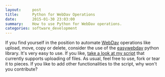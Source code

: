 ```yaml
---
layout:     post
title:      Python for WebDav Operations
date:       2015-01-30 23:03:00
summary:    How to use Python for WebDav operations.
categories: software_development
---
```


If you find yourself in the position to automate [WebDav](http://www.webdav.org/) operations like upload, move, copy or delete, consider the use of the [easywebdav](https://github.com/amnong/easywebdav) python library. It's very easy to use. If you like, [take a look at my script](https://github.com/thorbenegberts/webdav-upload-script) that currently supports uploading of files. As usual, feel free to use, fork or tear it to pieces. If you like to add other functionalities to the script, why won't you contribute?